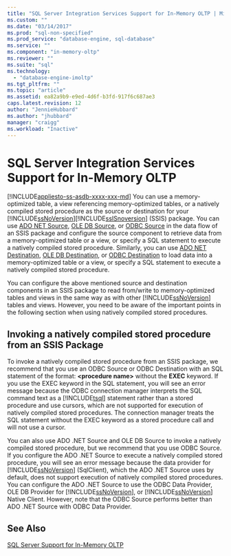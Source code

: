 ```yaml
---
title: "SQL Server Integration Services Support for In-Memory OLTP | Microsoft Docs"
ms.custom: ""
ms.date: "03/14/2017"
ms.prod: "sql-non-specified"
ms.prod_service: "database-engine, sql-database"
ms.service: ""
ms.component: "in-memory-oltp"
ms.reviewer: ""
ms.suite: "sql"
ms.technology: 
  - "database-engine-imoltp"
ms.tgt_pltfrm: ""
ms.topic: "article"
ms.assetid: ea82a9b9-e9ed-4d6f-b3fd-917f6c687ae3
caps.latest.revision: 12
author: "JennieHubbard"
ms.author: "jhubbard"
manager: "craigg"
ms.workload: "Inactive"
---
```

# SQL Server Integration Services Support for In-Memory OLTP
[!INCLUDE[appliesto-ss-asdb-xxxx-xxx-md](../../includes/appliesto-ss-asdb-xxxx-xxx-md.md)]
  You can use a memory-optimized table, a view referencing memory-optimized tables, or a natively compiled stored procedure as the source or destination for your [!INCLUDE[ssNoVersion](../../includes/ssnoversion-md.md)][!INCLUDE[ssISnoversion](../../includes/ssisnoversion-md.md)] (SSIS) package. You can use [ADO NET Source](../../integration-services/data-flow/ado-net-source.md), [OLE DB Source](../../integration-services/data-flow/ole-db-source.md), or [ODBC Source](../../integration-services/data-flow/odbc-source.md) in the data flow of an SSIS package and configure the source component to retrieve data from a memory-optimized table or a view, or specify a SQL statement to execute a natively compiled stored procedure. Similarly, you can use [ADO NET Destination](../../integration-services/data-flow/ado-net-destination.md), [OLE DB Destination](../../integration-services/data-flow/ole-db-destination.md), or [ODBC Destination](../../integration-services/data-flow/odbc-destination.md) to load data into a memory-optimized table or a view, or specify a SQL statement to execute a natively compiled stored procedure.  
  
 You can configure the above mentioned source and destination components in an SSIS package to read from/write to memory-optimized tables and views in the same way as with other [!INCLUDE[ssNoVersion](../../includes/ssnoversion-md.md)] tables and views. However, you need to be aware of the important points in the following section when using natively compiled stored procedures.  
  
## Invoking a natively compiled stored procedure from an SSIS Package  
 To invoke a natively compiled stored procedure from an SSIS package, we recommend that you use an ODBC Source or ODBC Destination with an SQL statement of the format: **\<procedure name>** without the **EXEC** keyword. If you use the EXEC keyword in the SQL statement, you will see an error message because the ODBC connection manager interprets the SQL command text as a [!INCLUDE[tsql](../../includes/tsql-md.md)] statement rather than a stored procedure and use cursors, which are not supported for execution of natively compiled stored procedures. The connection manager treats the SQL statement without the EXEC keyword as a stored procedure call and will not use a cursor.  
  
 You can also use ADO .NET Source and OLE DB Source to invoke a natively compiled stored procedure, but we recommend that you use ODBC Source. If you configure the ADO .NET Source to execute a natively compiled stored procedure, you will see an error message because the data provider for [!INCLUDE[ssNoVersion](../../includes/ssnoversion-md.md)] (SqlClient), which the ADO .NET Source uses by default, does not support execution of natively compiled stored procedures. You can configure the ADO .NET Source to use the ODBC Data Provider, OLE DB Provider for [!INCLUDE[ssNoVersion](../../includes/ssnoversion-md.md)], or [!INCLUDE[ssNoVersion](../../includes/ssnoversion-md.md)] Native Client. However, note that the ODBC Source performs better than ADO .NET Source with ODBC Data Provider.  
  
## See Also  
 [SQL Server Support for In-Memory OLTP](../../relational-databases/in-memory-oltp/sql-server-support-for-in-memory-oltp.md)  
  
  
